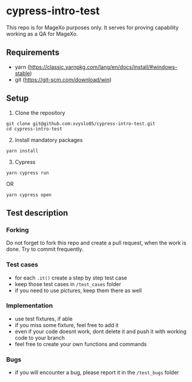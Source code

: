 # cypress-intro-test

This repo is for MageXo purposes only. It serves for proving capability working as a QA for MageXo.

## Requirements

- yarn (https://classic.yarnpkg.com/lang/en/docs/install/#windows-stable)
- git (https://git-scm.com/download/win)

## Setup

1. Clone the repository

```
git clone git@github.com:xvyslo05/cypress-intro-test.git
cd cypress-intro-test
```

2. Install mandatory packages

```
yarn install
```

3. Cypress

```
yarn cypress run
```

OR

```
yarn cypress open
```

## Test description

### Forking

Do not forget to fork this repo and create a pull request, when the work is done. Try to commit frequently.


### Test cases

- for each `.it()` create a step by step test case
- keep those test cases in `/test_cases` folder
- if you need to use pictures, keep them there as well

### Implementation

- use test fixtures, if able
- if you miss some fixture, feel free to add it
- even if your code doesnt work, dont delete it and push it with working code to your branch
- feel free to create your own functions and commands

### Bugs

- if you will encounter a bug, please report it in the `/test_bugs` folder
